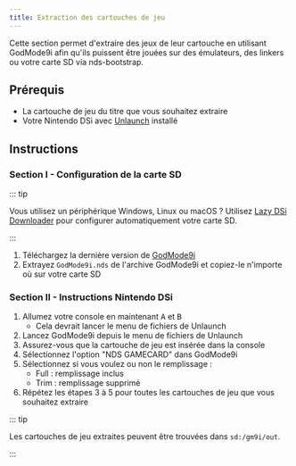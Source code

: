 ```yaml
---
title: Extraction des cartouches de jeu
---
```


Cette section permet d'extraire des jeux de leur cartouche en utilisant GodMode9i afin qu'ils puissent être jouées sur des émulateurs, des linkers ou votre carte SD via nds-bootstrap.

## Prérequis
- La cartouche de jeu du titre que vous souhaitez extraire
- Votre Nintendo DSi avec [Unlaunch](installing-unlaunch) installé

## Instructions
### Section I - Configuration de la carte SD

::: tip

Vous utilisez un périphérique Windows, Linux ou macOS ? Utilisez [Lazy DSi Downloader](lazy-dsi-downloader) pour configurer automatiquement votre carte SD.

:::

1. Téléchargez la dernière version de [GodMode9i](https://github.com/DS-Homebrew/GodMode9i/releases)
1. Extrayez `GodMode9i.nds` de l'archive GodMode9i et copiez-le n'importe où sur votre carte SD

### Section II - Instructions Nintendo DSi
1. Allumez votre console en maintenant <kbd class="face">A</kbd> et <kbd class="face">B</kbd>
   - Cela devrait lancer le menu de fichiers de Unlaunch
1. Lancez GodMode9i depuis le menu de fichiers de Unlaunch
1. Assurez-vous que la cartouche de jeu est insérée dans la console
1. Sélectionnez l'option "NDS GAMECARD" dans GodMode9i
1. Sélectionnez si vous voulez ou non le remplissage :
   - Full : remplissage inclus
   - Trim : remplissage supprimé
1. Répétez les étapes 3 à 5 pour toutes les cartouches de jeu que vous souhaitez extraire

::: tip

Les cartouches de jeu extraites peuvent être trouvées dans `sd:/gm9i/out`.

:::

